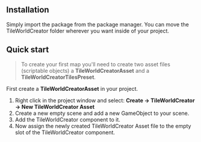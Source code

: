 ## Installation

Simply import the package from the package manager. You can move the TileWorldCreator folder wherever you want inside of your project.

## Quick start

> To create your first map you'll need to create two asset files (scriptable objects) a **TileWorldCreatorAsset** and a **TileWorldCreatorTilesPreset**.

First create a **TileWorldCreatorAsset** in your project.
1. Right click in the project window and select: **Create -> TileWorldCreator -> New TileWorldCreator Asset**  
2. Create a new empty scene and add a new GameObject to your scene.  
3. Add the TileWorldCreator component to it.  
4. Now assign the newly created TileWorldCreator Asset file to the empty slot of the TileWorldCreator component.  
